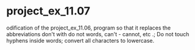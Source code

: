# project_ex_11.07
odification of the project_ex_11.06, program so that it replaces the abbreviations don't with do not words,  can't - cannot, etc .; Do not touch hyphens inside words; convert all characters to lowercase.
